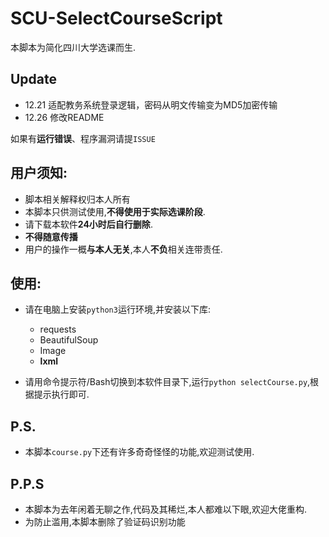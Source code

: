 # SCU-SelectCourseScript

本脚本为简化四川大学选课而生.

## Update

- 12.21 适配教务系统登录逻辑，密码从明文传输变为MD5加密传输
- 12.26 修改README

如果有**运行错误**、程序漏洞请提`ISSUE`

## 用户须知:

- 脚本相关解释权归本人所有
- 本脚本只供测试使用,**不得使用于实际选课阶段**.
- 请下载本软件**24小时后自行删除**.
- **不得随意传播**
- 用户的操作一概**与本人无关**,本人**不负**相关连带责任.


## 使用:

- 请在电脑上安装`python3`运行环境,并安装以下库:
  - requests
  - BeautifulSoup
  - Image
  - **lxml**

- 请用命令提示符/Bash切换到本软件目录下,运行`python selectCourse.py`,根据提示执行即可.

## P.S. 

- 本脚本`course.py`下还有许多奇奇怪怪的功能,欢迎测试使用.

## P.P.S

- 本脚本为去年闲着无聊之作,代码及其稀烂,本人都难以下眼,欢迎大佬重构.
- 为防止滥用,本脚本删除了验证码识别功能
